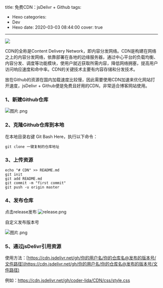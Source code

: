 title: 免费CDN：jsDelivr + Github
tags:
  - Hexo
categories:
  - Dev
  - Hexo
date: 2020-03-03 08:44:00
cover: true

---

![](http://q6pznk9ej.bkt.clouddn.com/img%20%283%29.png)
<!-- more -->
CDN的全称是Content Delivery Network，即内容分发网络。CDN是构建在网络之上的内容分发网络，依靠部署在各地的边缘服务器，通过中心平台的负载均衡、内容分发、调度等功能模块，使用户就近获取所需内容，降低网络拥塞，提高用户访问响应速度和命中率。CDN的关键技术主要有内容存储和分发技术。

放在Github的资源在国内加载速度比较慢，因此需要使用CDN加速来优化网站打开速度，jsDelivr + Github便是免费且好用的CDN，非常适合博客网站使用。

### 1、新建Github仓库 
![图片.png](http://q6rnahf7l.bkt.clouddn.com/cdn.png)

### 2、克隆Github仓库到本地 
在本地目录右键 Git Bash Here，执行以下命令：
```
git clone 一键复制的仓库地址
```
### 3、上传资源 
```
echo "# CDN" >> README.md
git init
git add README.md
git commit -m "first commit"
git push -u origin master
```
### 4、发布仓库 
点击release发布
![release.png](http://q6rnahf7l.bkt.clouddn.com/releases.png)

自定义发布版本号

![图片.png](http://q6rnahf7l.bkt.clouddn.com/releases%26tags.png)

### 5、通过jsDelivr引用资源 
使用方法：[https://cdn.jsdelivr.net/gh/你的用户名/你的仓库名@发布的版本号/文件路径](https://cdn.jsdelivr.net/gh/你的用户名/你的仓库名@发布的版本号/文件路径)

例如：https://cdn.jsdelivr.net/gh/coder-lida/CDN/css/style.css




